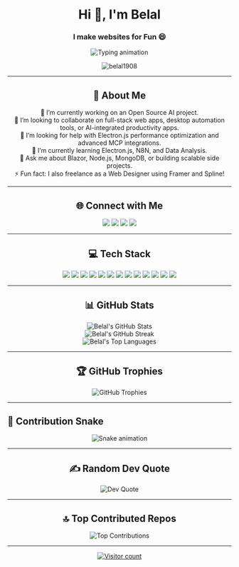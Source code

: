 <h1 align="center">Hi 👋, I'm Belal</h1>
<h3 align="center">I make websites for Fun 😄</h3>

<p align="center">
  <img src="https://readme-typing-svg.demolab.com?font=Fira+Code&size=22&duration=3000&pause=1000&color=00bfff&center=true&vCenter=true&width=450&lines=Full-Stack+Developer;Cloud+Certified;AI+and+DSA+Enthusiast" alt="Typing animation">
</p>

<p align="center">
  <img src="https://komarev.com/ghpvc/?username=belal1908&label=Profile%20views&color=0e75b6&style=flat" alt="belal1908" />
</p>

---

<h2 align="center">💫 About Me</h2>

<p align="center">
🔭 I’m currently working on an Open Source AI project.<br/>
👯 I’m looking to collaborate on full-stack web apps, desktop automation tools, or AI-integrated productivity apps.<br/>
🤝 I’m looking for help with Electron.js performance optimization and advanced MCP integrations.<br/>
🌱 I’m currently learning Electron.js, N8N, and Data Analysis.<br/>
💬 Ask me about Blazor, Node.js, MongoDB, or building scalable side projects.<br/>
⚡ Fun fact: I also freelance as a Web Designer using Framer and Spline!
</p>

---

<h2 align="center">🌐 Connect with Me</h2>

<p align="center">
  <a href="https://instagram.com/okaybelal"><img src="https://img.shields.io/badge/Instagram-%23E4405F.svg?style=for-the-badge&logo=Instagram&logoColor=white"/></a>
  <a href="https://linkedin.com/in/belal1908"><img src="https://img.shields.io/badge/LinkedIn-%230077B5.svg?style=for-the-badge&logo=linkedin&logoColor=white"/></a>
  <a href="https://x.com/belal_teaches"><img src="https://img.shields.io/badge/X-black.svg?style=for-the-badge&logo=X&logoColor=white"/></a>
  <a href="mailto:belalafzal19@gmail.com"><img src="https://img.shields.io/badge/Email-D14836?style=for-the-badge&logo=gmail&logoColor=white"/></a>
</p>

---

<h2 align="center">💻 Tech Stack</h2>

<p align="center">
  <!-- Grouped badges -->
  <img src="https://img.shields.io/badge/C%23-239120.svg?style=for-the-badge&logo=csharp&logoColor=white"/>
  <img src="https://img.shields.io/badge/Python-3670A0?style=for-the-badge&logo=python&logoColor=ffdd54"/>
  <img src="https://img.shields.io/badge/Java-ED8B00.svg?style=for-the-badge&logo=openjdk&logoColor=white"/>
  <img src="https://img.shields.io/badge/TypeScript-007ACC.svg?style=for-the-badge&logo=typescript&logoColor=white"/>
  <img src="https://img.shields.io/badge/Electron-191970?style=for-the-badge&logo=Electron&logoColor=white"/>
  <img src="https://img.shields.io/badge/.NET-5C2D91?style=for-the-badge&logo=.net&logoColor=white"/>
  <img src="https://img.shields.io/badge/React-20232a?style=for-the-badge&logo=react&logoColor=61DAFB"/>
  <img src="https://img.shields.io/badge/MongoDB-4ea94b?style=for-the-badge&logo=mongodb&logoColor=white"/>
  <img src="https://img.shields.io/badge/AWS-FF9900?style=for-the-badge&logo=amazon-aws&logoColor=white"/>
  <img src="https://img.shields.io/badge/Azure-0072C6?style=for-the-badge&logo=microsoftazure&logoColor=white"/>
  <img src="https://img.shields.io/badge/Supabase-3ECF8E?style=for-the-badge&logo=supabase&logoColor=white"/>
  <img src="https://img.shields.io/badge/Figma-F24E1E.svg?style=for-the-badge&logo=figma&logoColor=white"/>
  <img src="https://img.shields.io/badge/Postman-FF6C37?style=for-the-badge&logo=postman&logoColor=white"/>
  <!-- Add more as needed -->
</p>

---

<h2 align="center">📊 GitHub Stats</h2>

<p align="center">
  <img src="https://github-readme-stats.vercel.app/api?username=belal1908&theme=radical&hide_border=false&include_all_commits=true&count_private=true" alt="Belal's GitHub Stats"/><br/>
  <img src="https://nirzak-streak-stats.vercel.app/?user=belal1908&theme=radical&hide_border=false" alt="Belal's GitHub Streak"/><br/>
  <img src="https://github-readme-stats.vercel.app/api/top-langs/?username=belal1908&theme=radical&hide_border=false&layout=compact" alt="Belal's Top Languages"/>
</p>

---

<h2 align="center">🏆 GitHub Trophies</h2>

<p align="center">
  <img src="https://github-profile-trophy.vercel.app/?username=belal1908&theme=radical&no-frame=false&no-bg=false&margin-w=4" alt="GitHub Trophies"/>
</p>

---

## 🐍 Contribution Snake
<div align="center"><img src="https://profile-readme-generator.com/assets/snake.svg" alt="Snake animation" /></div>

---

<h2 align="center">✍️ Random Dev Quote</h2>

<p align="center">
  <img src="https://quotes-github-readme.vercel.app/api?type=horizontal&theme=radical" alt="Dev Quote"/>
</p>

---

<h2 align="center">🔝 Top Contributed Repos</h2>

<p align="center">
  <img src="https://github-contributor-stats.vercel.app/api?username=belal1908&limit=5&theme=radical&combine_all_yearly_contributions=true" alt="Top Contributions"/>
</p>

---

<p align="center">
  <a href="https://visitcount.itsvg.in">
    <img src="https://visitcount.itsvg.in/api?id=belal1908&icon=2&color=4" alt="Visitor count"/>
  </a>
</p>

